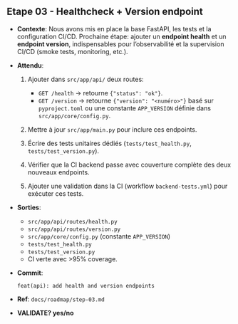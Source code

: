 ## Etape 03 - Healthcheck + Version endpoint

* **Contexte**:
  Nous avons mis en place la base FastAPI, les tests et la configuration CI/CD.
  Prochaine étape: ajouter un **endpoint health** et un **endpoint version**, indispensables pour l’observabilité et la supervision CI/CD (smoke tests, monitoring, etc.).

* **Attendu**:

  1. Ajouter dans `src/app/api/` deux routes:

     * `GET /health` → retourne `{"status": "ok"}`.
     * `GET /version` → retourne `{"version": "<numéro>"}` basé sur `pyproject.toml` ou une constante `APP_VERSION` définie dans `src/app/core/config.py`.
  2. Mettre à jour `src/app/main.py` pour inclure ces endpoints.
  3. Écrire des tests unitaires dédiés (`tests/test_health.py`, `tests/test_version.py`).
  4. Vérifier que la CI backend passe avec couverture complète des deux nouveaux endpoints.
  5. Ajouter une validation dans la CI (workflow `backend-tests.yml`) pour exécuter ces tests.

* **Sorties**:

  * `src/app/api/routes/health.py`
  * `src/app/api/routes/version.py`
  * `src/app/core/config.py` (constante `APP_VERSION`)
  * `tests/test_health.py`
  * `tests/test_version.py`
  * CI verte avec >95% coverage.

* **Commit**:

  ```
  feat(api): add health and version endpoints
  ```

* **Ref**: `docs/roadmap/step-03.md`

* **VALIDATE? yes/no**
